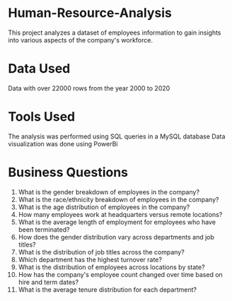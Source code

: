 # Human-Resource-Analysis

  This project analyzes a dataset of employees information to gain insights into various aspects of the company's workforce. 

# Data Used
  Data with over 22000 rows from the year 2000 to 2020
  
# Tools Used
  The analysis was performed using SQL queries in a MySQL database
  Data visualization was done using PowerBi
  
# Business Questions
  1. What is the gender breakdown of employees in the company?
  2. What is the race/ethnicity breakdown of employees in the company?
  3. What is the age distribution of employees in the company?
  4. How many employees work at headquarters versus remote locations?
  5. What is the average length of employment for employees who have been terminated?
  6. How does the gender distribution vary across departments and job titles?
  7. What is the distribution of job titles across the company?
  8. Which department has the highest turnover rate?
  9. What is the distribution of employees across locations by state?
 10. How has the company's employee count changed over time based on hire and term dates?
 11. What is the average tenure distribution for each department?
